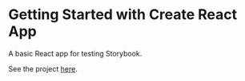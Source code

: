 # Getting Started with Create React App

A basic React app for testing Storybook.

See the project [here](https://620454a2bba3ef003cacff50-yqhbfgsvkz.chromatic.com).

